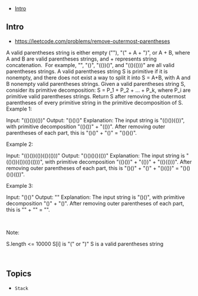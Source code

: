 - [Intro](#intro)

## Intro

- https://leetcode.com/problems/remove-outermost-parentheses

A valid parentheses string is either empty (""), "(" + A + ")", or A + B, where A and B are valid parentheses strings, and + represents string concatenation.  For example, "", "()", "(())()", and "(()(()))" are all valid parentheses strings.
A valid parentheses string S is primitive if it is nonempty, and there does not exist a way to split it into S = A+B, with A and B nonempty valid parentheses strings.
Given a valid parentheses string S, consider its primitive decomposition: S = P_1 + P_2 + ... + P_k, where P_i are primitive valid parentheses strings.
Return S after removing the outermost parentheses of every primitive string in the primitive decomposition of S.
 
Example 1:

Input: "(()())(())"
Output: "()()()"
Explanation: 
The input string is "(()())(())", with primitive decomposition "(()())" + "(())".
After removing outer parentheses of each part, this is "()()" + "()" = "()()()".


Example 2:

Input: "(()())(())(()(()))"
Output: "()()()()(())"
Explanation: 
The input string is "(()())(())(()(()))", with primitive decomposition "(()())" + "(())" + "(()(()))".
After removing outer parentheses of each part, this is "()()" + "()" + "()(())" = "()()()()(())".


Example 3:

Input: "()()"
Output: ""
Explanation: 
The input string is "()()", with primitive decomposition "()" + "()".
After removing outer parentheses of each part, this is "" + "" = "".

 


Note:

S.length <= 10000
S[i] is "(" or ")"
S is a valid parentheses string



 



## Topics

- `Stack`


